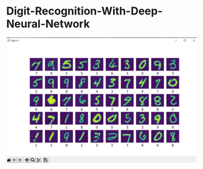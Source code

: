 # Digit-Recognition-With-Deep-Neural-Network

<img src="https://github.com/Sharada001/Digit-Recognition-With-Deep-Neural-Network/blob/9bee063c7ad9ef5eaf8521c0cbd21da2c2be2e00/Screenshots/nn_1%20(2).jpg"/>
